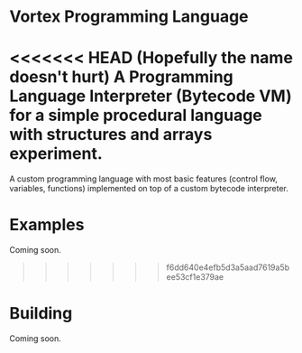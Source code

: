 # Vortex Programming Language
<<<<<<< HEAD
(Hopefully the name doesn't hurt)
A Programming Language Interpreter (Bytecode VM) for a simple procedural language with structures and arrays experiment. 
=======
A custom programming language with most basic features (control flow, variables, functions) implemented on top of a custom bytecode interpreter.

# Examples
Coming soon.
>>>>>>> f6dd640e4efb5d3a5aad7619a5bee53cf1e379ae

# Building
Coming soon.
